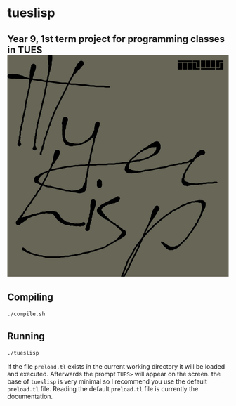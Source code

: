 # tueslisp
Year 9, 1st term project for programming classes in TUES
![`tueslisp` Logo](logo.png)
---

## Compiling
```sh
./compile.sh
```

## Running
```sh
./tueslisp
```
If the file `preload.tl` exists in the current working directory it will be loaded and executed.
Afterwards the prompt `TUES>` will appear on the screen.
the base of `tueslisp` is very minimal so I recommend you use the default `preload.tl` file.
Reading the default `preload.tl` file is currently the documentation.
